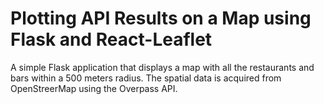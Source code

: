 # Plotting API Results on a Map using Flask and React-Leaflet

A simple Flask application that displays a map with all the restaurants and bars within a 500 meters radius. The spatial data is acquired from OpenStreerMap using the Overpass API.
